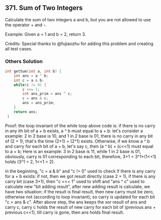 ## 371. Sum of Two Integers
Calculate the sum of two integers a and b, but you are not allowed to use the operator + and -.

Example:
Given a = 1 and b = 2, return 3.

Credits:
Special thanks to @fujiaozhu for adding this problem and creating all test cases.

### Others Solution
```c++
int getSum(int a, int b) {
    int ans = a ^ b;
    int c = a & b;
    while(c != 0) {
        c <<= 1;
        int ans_prim = ans ^ c;
        c = ans & c;
        ans = ans_prim;
    }
    return ans;
 }
```

Proof: the loop invariant of the while loop above code is: if there is no carry in any ith bit of a + b exists, a ^ b must equal to a + b: let's consider a example: 2 in 2 base is 10, and 1 in 2 base is 01, there is no carry in any bit of (2 + 1), that's the time (2+1) = (2^1) exists. Otherwise, if we know a ^ b and carry for each bit of a + b, let's say c, then (a ^ b) + (c<<1) must equal to a + b; Here is an example: 3 in 2 base is 11, while 1 in 2 base is 01, obviously, carry is 01 corresponding to each bit, therefore, 3+1 = 3^1+(1<<1) holds (3^1 = 2, 1<<1 = 2).

in the beginning, "c = a & b" and "c != 0" used to check if there is any carry for a + b exists: if not, then we got result directly (case 2 + 1), if there is any carry bit (case 3+1), then "c <<= 1" used to shift and "ans ^ c" used to calculate new "bit adding result", after new adding result is calculate, we have two situation: if the result is final result, then new carry must be zero, otherwise not (according to loop invariant); so carry is updated for each bit "c = ans & c". After above step, the ans keeps the xor result of ans and carry c, carry c holds the result of new carry for each bit of (previous ans + previous c<<1), till carry is gone, then ans holds final result.
